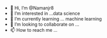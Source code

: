- 👋 Hi, I’m @Namanjr8
- 👀 I’m interested in ...data science
- 🌱 I’m currently learning ... machine learning 
- 💞️ I’m looking to collaborate on ...
- 📫 How to reach me ...

<!---
Namanjr8/Namanjr8 is a ✨ special ✨ repository because its `README.md` (this file) appears on your GitHub profile.
You can click the Preview link to take a look at your changes.
--->
